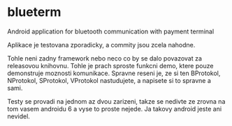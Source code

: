 # blueterm
Android application for bluetooth communication with payment terminal

Aplikace je testovana zporadicky, a commity jsou zcela nahodne.

Tohle neni zadny framework nebo neco co by se dalo povazovat za releasovou knihovnu. Tohle je prach sproste funkcni demo,
ktere pouze demonstruje moznosti komunikace. Spravne reseni je, ze si ten BProtokol, NProtokol, SProtokol, VProtokol nastudujete,
a napisete si to spravne a sami.

Testy se provadi na jednom az dvou zarizeni, takze se nedivte ze zrovna na tom vasem androidu 6 a vyse to proste nejede. Ja takovy android jeste ani nevidel.
